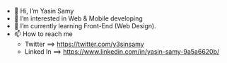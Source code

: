 - 👋 Hi, I’m Yasin Samy
- 👀 I’m interested in Web & Mobile developing
- 🌱 I’m currently learning Front-End (Web Design).
- 📫 How to reach me
  - Twitter ==> https://twitter.com/y3sinsamy
  - Linked In ==> https://www.linkedin.com/in/yasin-samy-9a5a6620b/
<!---
💞️ I’m looking to collaborate on ... 
--->
<!---
y3sin/y3sin is a ✨ special ✨ repository because its `README.md` (this file) appears on your GitHub profile.
You can click the Preview link to take a look at your changes.
--->

